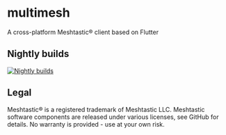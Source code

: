 # multimesh

A cross-platform Meshtastic® client based on Flutter

## Nightly builds
[![Nightly builds](https://app.bitrise.io/app/989c6c99-13a5-4938-9e00-d012acc48d87/status.svg?token=oYLjMn1LwvLKJufvosoNxA&branch=main)](https://app.bitrise.io/app/989c6c99-13a5-4938-9e00-d012acc48d87?commit_message=Nightly+build)


## Legal
Meshtastic® is a registered trademark of Meshtastic LLC. Meshtastic software components are released under various licenses, see GitHub for details. No warranty is provided - use at your own risk.

